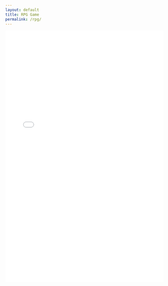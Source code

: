 ```yaml
---
layout: default
title: RPG Game
permalink: /rpg/
---
```


<iframe src="/student_2025/turtle/v0.0/latest/index.html" width="100%" height="800" style="border:none;">
  Your browser does not support iframes.
</iframe>
